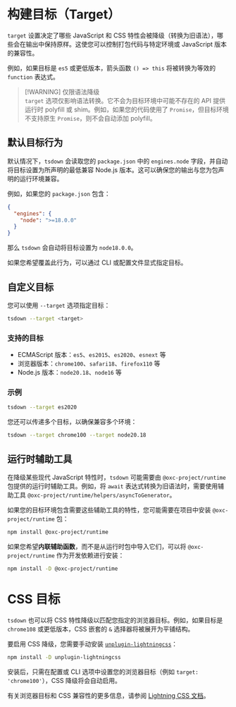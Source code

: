 # 构建目标（Target）

`target` 设置决定了哪些 JavaScript 和 CSS 特性会被降级（转换为旧语法），哪些会在输出中保持原样。这使您可以控制打包代码与特定环境或 JavaScript 版本的兼容性。

例如，如果目标是 `es5` 或更低版本，箭头函数 `() => this` 将被转换为等效的 `function` 表达式。

> [!WARNING] 仅限语法降级  
> `target` 选项仅影响语法转换。它不会为目标环境中可能不存在的 API 提供运行时 polyfill 或 shim。例如，如果您的代码使用了 `Promise`，但目标环境不支持原生 `Promise`，则不会自动添加 polyfill。

## 默认目标行为

默认情况下，`tsdown` 会读取您的 `package.json` 中的 `engines.node` 字段，并自动将目标设置为所声明的最低兼容 Node.js 版本。这可以确保您的输出与您为包声明的运行环境兼容。

例如，如果您的 `package.json` 包含：

```json
{
  "engines": {
    "node": ">=18.0.0"
  }
}
```

那么 `tsdown` 会自动将目标设置为 `node18.0.0`。

如果您希望覆盖此行为，可以通过 CLI 或配置文件显式指定目标。

## 自定义目标

您可以使用 `--target` 选项指定目标：

```bash
tsdown --target <target>
```

### 支持的目标

- ECMAScript 版本：`es5`、`es2015`、`es2020`、`esnext` 等
- 浏览器版本：`chrome100`、`safari18`、`firefox110` 等
- Node.js 版本：`node20.18`、`node16` 等

### 示例

```bash
tsdown --target es2020
```

您还可以传递多个目标，以确保兼容多个环境：

```bash
tsdown --target chrome100 --target node20.18
```

## 运行时辅助工具

在降级某些现代 JavaScript 特性时，`tsdown` 可能需要由 `@oxc-project/runtime` 包提供的运行时辅助工具。例如，将 `await` 表达式转换为旧语法时，需要使用辅助工具 `@oxc-project/runtime/helpers/asyncToGenerator`。

如果您的目标环境包含需要这些辅助工具的特性，您可能需要在项目中安装 `@oxc-project/runtime` 包：

```bash
npm install @oxc-project/runtime
```

如果您希望**内联辅助函数**，而不是从运行时包中导入它们，可以将 `@oxc-project/runtime` 作为开发依赖进行安装：

```bash
npm install -D @oxc-project/runtime
```

# CSS 目标

`tsdown` 也可以将 CSS 特性降级以匹配您指定的浏览器目标。例如，如果目标是 `chrome108` 或更低版本，CSS 嵌套的 `&` 选择器将被展开为平铺结构。

要启用 CSS 降级，您需要手动安装 [`unplugin-lightningcss`](https://github.com/unplugin/unplugin-lightningcss)：

```bash
npm install -D unplugin-lightningcss
```

安装后，只需在配置或 CLI 选项中设置您的浏览器目标（例如 `target: 'chrome100'`），CSS 降级将会自动启用。

有关浏览器目标和 CSS 兼容性的更多信息，请参阅 [Lightning CSS 文档](https://lightningcss.dev/)。
